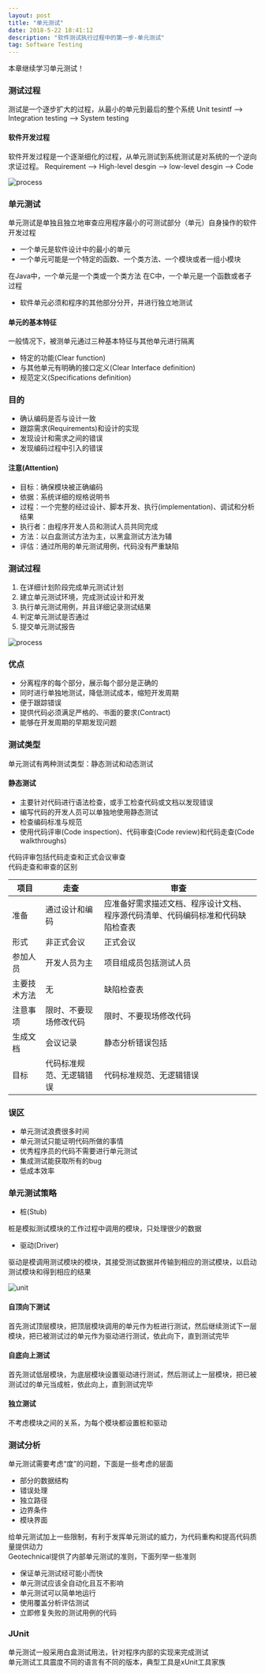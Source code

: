 ```yaml
---
layout: post
title: "单元测试"
date: 2018-5-22 18:41:12 
description: "软件测试执行过程中的第一步-单元测试"
tag: Software Testing
---
```


本章继续学习单元测试！

### 测试过程
测试是一个逐步扩大的过程，从最小的单元到最后的整个系统
Unit tesintf --> Integration testing --> System testing

#### 软件开发过程
软件开发过程是一个逐渐细化的过程，从单元测试到系统测试是对系统的一个逆向求证过程。
Requirement --> High-level desgin --> low-level desgin --> Code 

![process](/images/ST/UnitTesting/testprocess.png)

### 单元测试
单元测试是单独且独立地审查应用程序最小的可测试部分（单元）自身操作的软件开发过程

* 一个单元是软件设计中的最小的单元
* 一个单元可能是一个特定的函数、一个类方法、一个模块或者一组小模块

在Java中，一个单元是一个类或一个类方法
在C中，一个单元是一个函数或者子过程

* 软件单元必须和程序的其他部分分开，并进行独立地测试

#### 单元的基本特征
一般情况下，被测单元通过三种基本特征与其他单元进行隔离
* 特定的功能(Clear function)
* 与其他单元有明确的接口定义(Clear Interface definition)
* 规范定义(Specifications definition)

### 目的
* 确认编码是否与设计一致
* 跟踪需求(Requirements)和设计的实现
* 发现设计和需求之间的错误
* 发现编码过程中引入的错误

#### 注意(Attention)
* 目标：确保模块被正确编码
* 依据：系统详细的规格说明书
* 过程：一个完整的经过设计、脚本开发、执行(implementation)、调试和分析结果
* 执行者：由程序开发人员和测试人员共同完成
* 方法：以白盒测试方法为主，以黑盒测试方法为辅
* 评估：通过所用的单元测试用例，代码没有严重缺陷

### 测试过程
1. 在详细计划阶段完成单元测试计划
2. 建立单元测试环境，完成测试设计和开发
3. 执行单元测试用例，并且详细记录测试结果
4. 判定单元测试是否通过
5. 提交单元测试报告

![process](/images/ST/UnitTesting/process.png)

### 优点
* 分离程序的每个部分，展示每个部分是正确的
* 同时进行单独地测试，降低测试成本，缩短开发周期
* 便于跟踪错误
* 提供代码必须满足严格的、书面的要求(Contract)
* 能够在开发周期的早期发现问题

### 测试类型
单元测试有两种测试类型：静态测试和动态测试

#### 静态测试
* 主要针对代码进行语法检查，或手工检查代码或文档以发现错误
* 编写代码的开发人员可以单独地使用静态测试
* 检查编码标准与规范
* 使用代码评审(Code inspection)、代码审查(Code review)和代码走查(Code walkthroughs)

代码评审包括代码走查和正式会议审查<br>
代码走查和审查的区别

| 项目 |走查|审查|
|------|---|----|
|准备|通过设计和编码|应准备好需求描述文档、程序设计文档、程序源代码清单、代码编码标准和代码缺陷检查表|
|形式|非正式会议|正式会议|
|参加人员|开发人员为主|项目组成员包括测试人员|
|主要技术方法|无|缺陷检查表|
|注意事项|限时、不要现场修改代码|限时、不要现场修改代码|
|生成文档|会议记录|静态分析错误包括|
|目标|代码标准规范、无逻辑错误|代码标准规范、无逻辑错误|

### 误区
* 单元测试浪费很多时间
* 单元测试只能证明代码所做的事情
* 优秀程序员的代码不需要进行单元测试
* 集成测试能获取所有的bug
* 低成本效率

### 单元测试策略

* 桩(Stub)

桩是模拟测试模块的工作过程中调用的模块，只处理很少的数据

* 驱动(Driver)

驱动是模调用测试模块的模块，其接受测试数据并传输到相应的测试模块，以启动测试模块和得到相应的结果

![unit](/images/ST/UnitTesting/unit.png)

#### 自顶向下测试
首先测试顶层模块，把顶层模块调用的单元作为桩进行测试，然后继续测试下一层模块，把已被测试过的单元作为驱动进行测试，依此向下，直到测试完毕

#### 自底向上测试
首先测试低层模块，为底层模块设置驱动进行测试，然后测试上一层模块，把已被测试过的单元当成桩，依此向上，直到测试完毕

#### 独立测试
不考虑模块之间的关系，为每个模块都设置桩和驱动

### 测试分析
单元测试需要考虑“度”的问题，下面是一些考虑的层面
* 部分的数据结构
* 错误处理
* 独立路径
* 边界条件
* 模块界面

给单元测试加上一些限制，有利于发挥单元测试的威力，为代码重构和提高代码质量提供动力<br>
Geotechnical提供了内部单元测试的准则，下面列举一些准则

* 保证单元测试经可能小而快
* 单元测试应该全自动化且互不影响
* 单元测试可以简单地运行
* 使用覆盖分析评估测试
* 立即修复失败的测试用例的代码

### JUnit
单元测试一般采用白盒测试用法，针对程序内部的实现来完成测试<br>
单元测试工具震度不同的语言有不同的版本，典型工具是xUnit工具家族